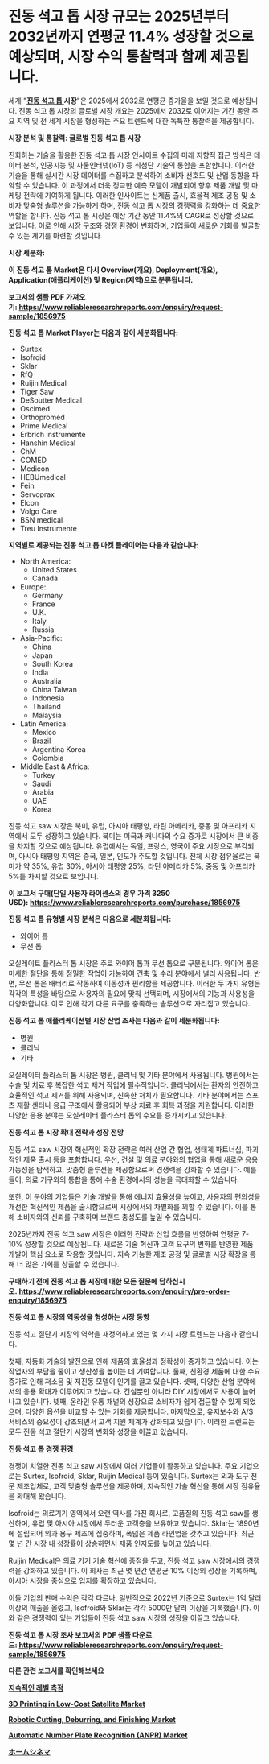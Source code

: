 <p><h1>진동 석고 톱 시장 규모는 2025년부터 2032년까지 연평균 11.4% 성장할 것으로 예상되며, 시장 수익 통찰력과 함께 제공됩니다.</h1></p><p>세계 "<strong><a href="https://www.reliableresearchreports.com/oscillating-plaster-saw-market-r1856975?utm_campaign=105&utm_medium=8&utm_source=Github&utm_content=ia&utm_term=24022025&utm_id=oscillating-plaster-saw">진동 석고 톱&nbsp;</a></strong><strong>시장</strong>"은 2025에서 2032로 연평균 증가율을 보일 것으로 예상됩니다. 진동 석고 톱 시장의 글로벌 시장 개요는 2025에서 2032로 이어지는 기간 동안 주요 지역 및 전 세계 시장을 형성하는 주요 트렌드에 대한 독특한 통찰력을 제공합니다.</p>
<p><strong>시장 분석 및 통찰력: 글로벌 진동 석고 톱 시장</strong></p>
<p><p>진화하는 기술을 활용한 진동 석고 톱 시장 인사이트 수집의 미래 지향적 접근 방식은 데이터 분석, 인공지능 및 사물인터넷(IoT) 등 최첨단 기술의 통합을 포함합니다. 이러한 기술을 통해 실시간 시장 데이터를 수집하고 분석하여 소비자 선호도 및 산업 동향을 파악할 수 있습니다. 이 과정에서 더욱 정교한 예측 모델이 개발되어 향후 제품 개발 및 마케팅 전략에 기여하게 됩니다. 이러한 인사이트는 신제품 출시, 효율적 제조 공정 및 소비자 맞춤형 솔루션을 가능하게 하며, 진동 석고 톱 시장의 경쟁력을 강화하는 데 중요한 역할을 합니다. 진동 석고 톱 시장은 예상 기간 동안 11.4%의 CAGR로 성장할 것으로 보입니다. 이로 인해 시장 구조와 경쟁 환경이 변화하며, 기업들이 새로운 기회를 발굴할 수 있는 계기를 마련할 것입니다.</p><a href="%7CAUTHORITHY_DOMAIN_URL%7C?utm_campaign=105&utm_medium=8&utm_source=Github&utm_content=ia&utm_term=24022025&utm_id=oscillating-plaster-saw"></a></p>
<p><strong>시장 세분화:</strong></p>
<p><strong>이 진동 석고 톱 Market은 다시 Overview(개요), Deployment(개요), Application(애플리케이션) 및 Region(지역)으로 분류됩니다.</strong></p>
<p><strong>보고서의 샘플 PDF 가져오기:&nbsp;<a href="https://www.reliableresearchreports.com/enquiry/request-sample/1856975?utm_campaign=105&utm_medium=8&utm_source=Github&utm_content=ia&utm_term=24022025&utm_id=oscillating-plaster-saw">https://www.reliableresearchreports.com/enquiry/request-sample/1856975</a></strong><strong></strong></p>
<p><strong>진동 석고 톱 Market Player는 다음과 같이 세분화됩니다:</strong></p>
<p><ul><li>Surtex</li><li>Isofroid</li><li>Sklar</li><li>RfQ</li><li>Ruijin Medical</li><li>Tiger Saw</li><li>DeSoutter Medical</li><li>Oscimed</li><li>Orthopromed</li><li>Prime Medical</li><li>Erbrich instrumente</li><li>Hanshin Medical</li><li>ChM</li><li>COMED</li><li>Medicon</li><li>HEBUmedical</li><li>Fein</li><li>Servoprax</li><li>Elcon</li><li>Volgo Care</li><li>BSN medical</li><li>Treu Instrumente</li></ul></p>
<p><strong>지역별로 제공되는 진동 석고 톱 마켓 플레이어는 다음과 같습니다:</strong></p>
<p><ul>
    <li>
        North America:
        <ul>
            <li>United States</li>
            <li>Canada</li>
        </ul>
    </li>
    <li>
        Europe:
        <ul>
            <li>Germany</li>
            <li>France</li>
            <li>U.K.</li>
            <li>Italy</li>
            <li>Russia</li>
        </ul>
    </li>
    <li>
        Asia-Pacific:
        <ul>
            <li>China</li>
            <li>Japan</li>
            <li>South Korea</li>
            <li>India</li>
            <li>Australia</li>
            <li>China Taiwan</li>
            <li>Indonesia</li>
            <li>Thailand</li>
            <li>Malaysia</li>
        </ul>
    </li>
    <li>
        Latin America:
        <ul>
            <li>Mexico</li>
            <li>Brazil</li>
            <li>Argentina Korea</li>
            <li>Colombia</li>
        </ul>
    </li>
    <li>
        Middle East & Africa:
        <ul>
            <li>Turkey</li>
            <li>Saudi</li>
            <li>Arabia</li>
            <li>UAE</li>
            <li>Korea</li>
        </ul>
    </li>
    </ul></p>
<p><p>진동 석고 saw 시장은 북미, 유럽, 아시아 태평양, 라틴 아메리카, 중동 및 아프리카 지역에서 모두 성장하고 있습니다. 북미는 미국과 캐나다의 수요 증가로 시장에서 큰 비중을 차지할 것으로 예상됩니다. 유럽에서는 독일, 프랑스, 영국이 주요 시장으로 부각되며, 아시아 태평양 지역은 중국, 일본, 인도가 주도할 것입니다. 전체 시장 점유율로는 북미가 약 35%, 유럽 30%, 아시아 태평양 25%, 라틴 아메리카 5%, 중동 및 아프리카 5%를 차지할 것으로 보입니다.</p></p>
<p><strong>이 보고서 구매(단일 사용자 라이센스의 경우 가격 3250 USD):&nbsp;<a href="https://www.reliableresearchreports.com/purchase/1856975?utm_campaign=105&utm_medium=8&utm_source=Github&utm_content=ia&utm_term=24022025&utm_id=oscillating-plaster-saw">https://www.reliableresearchreports.com/purchase/1856975</a></strong></p>
<p><strong>진동 석고 톱 유형별 시장 분석은 다음으로 세분화됩니다:</strong></p>
<p><ul><li>와이어 톱</li><li>무선 톱</li></ul></p>
<p><p>오실레이트 플라스터 톱 시장은 주로 와이어 톱과 무선 톱으로 구분됩니다. 와이어 톱은 미세한 절단을 통해 정밀한 작업이 가능하여 건축 및 수리 분야에서 널리 사용됩니다. 반면, 무선 톱은 배터리로 작동하여 이동성과 편리함을 제공합니다. 이러한 두 가지 유형은 각각의 특성을 바탕으로 사용자의 필요에 맞춰 선택되며, 시장에서의 기능과 사용성을 다양화합니다. 이로 인해 각기 다른 요구를 충족하는 솔루션으로 자리잡고 있습니다.</p></p>
<p><strong>진동 석고 톱 애플리케이션별 시장 산업 조사는 다음과 같이 세분화됩니다:</strong></p>
<p><ul><li>병원</li><li>클리닉</li><li>기타</li></ul></p>
<p><p>오실레이터 플라스터 톱 시장은 병원, 클리닉 및 기타 분야에서 사용됩니다. 병원에서는 수술 및 치료 후 복잡한 석고 제거 작업에 필수적입니다. 클리닉에서는 환자의 안전하고 효율적인 석고 제거를 위해 사용되며, 신속한 처치가 필요합니다. 기타 분야에서는 스포츠 재활 센터나 응급 구조에서 활용되어 부상 치료 후 회복 과정을 지원합니다. 이러한 다양한 응용 분야는 오실레이터 플라스터 톱의 수요를 증가시키고 있습니다.</p></p>
<p><strong>진동 석고 톱 시장 확대 전략과 성장 전망</strong></p>
<p><p>진동 석고 saw 시장의 혁신적인 확장 전략은 여러 산업 간 협업, 생태계 파트너십, 파괴적인 제품 출시 등을 포함합니다. 우선, 건설 및 의료 분야와의 협업을 통해 새로운 응용 가능성을 탐색하고, 맞춤형 솔루션을 제공함으로써 경쟁력을 강화할 수 있습니다. 예를 들어, 의료 기구와의 통합을 통해 수술 환경에서의 성능을 극대화할 수 있습니다.</p><p>또한, 이 분야의 기업들은 기술 개발을 통해 에너지 효율성을 높이고, 사용자의 편의성을 개선한 혁신적인 제품을 출시함으로써 시장에서의 차별화를 꾀할 수 있습니다. 이를 통해 소비자와의 신뢰를 구축하며 브랜드 충성도를 높일 수 있습니다. </p><p>2025년까지 진동 석고 saw 시장은 이러한 전략과 산업 흐름을 반영하여 연평균 7-10% 성장할 것으로 예상됩니다. 새로운 기술 혁신과 고객 요구의 변화를 반영한 제품 개발이 핵심 요소로 작용할 것입니다. 지속 가능한 제조 공정 및 글로벌 시장 확장을 통해 더 많은 기회를 창출할 수 있습니다.</p></p>
<p><strong>구매하기 전에 진동 석고 톱 시장에 대한 모든 질문에 답하십시오.&nbsp;<a href="https://www.reliableresearchreports.com/enquiry/pre-order-enquiry/1856975?utm_campaign=105&utm_medium=8&utm_source=Github&utm_content=ia&utm_term=24022025&utm_id=oscillating-plaster-saw">https://www.reliableresearchreports.com/enquiry/pre-order-enquiry/1856975</a></strong><strong></strong></p>
<p><strong>진동 석고 톱 시장의 역동성을 형성하는 시장 동향</strong></p>
<p><p>진동 석고 절단기 시장의 역학을 재정의하고 있는 몇 가지 시장 트렌드는 다음과 같습니다.</p><p>첫째, 자동화 기술의 발전으로 인해 제품의 효율성과 정확성이 증가하고 있습니다. 이는 작업자의 부담을 줄이고 생산성을 높이는 데 기여합니다. 둘째, 친환경 제품에 대한 수요 증가로 인해 저소음 및 저진동 모델이 인기를 끌고 있습니다. 셋째, 다양한 산업 분야에서의 응용 확대가 이루어지고 있습니다. 건설뿐만 아니라 DIY 시장에서도 사용이 늘어나고 있습니다. 넷째, 온라인 유통 채널의 성장으로 소비자가 쉽게 접근할 수 있게 되었으며, 다양한 옵션을 비교할 수 있는 기회를 제공합니다. 마지막으로, 유지보수와 A/S 서비스의 중요성이 강조되면서 고객 지원 체계가 강화되고 있습니다. 이러한 트렌드는 모두 진동 석고 절단기 시장의 변화와 성장을 이끌고 있습니다.</p></p>
<p><strong>진동 석고 톱 경쟁 환경</strong></p>
<p><p>경쟁이 치열한 진동 석고 saw 시장에서 여러 기업들이 활동하고 있습니다. 주요 기업으로는 Surtex, Isofroid, Sklar, Ruijin Medical 등이 있습니다. Surtex는 외과 도구 전문 제조업체로, 고객 맞춤형 솔루션을 제공하며, 지속적인 기술 혁신을 통해 시장 점유율을 확대해 왔습니다.</p><p>Isofroid는 의료기기 영역에서 오랜 역사를 가진 회사로, 고품질의 진동 석고 saw를 생산하며, 유럽 및 아시아 시장에서 두터운 고객층을 보유하고 있습니다. Sklar는 1890년에 설립되어 외과 용구 제조에 집중하며, 폭넓은 제품 라인업을 갖추고 있습니다. 최근 몇 년 간 시장 내 성장률이 상승하면서 제품 인지도를 높이고 있습니다.</p><p>Ruijin Medical은 의료 기기 기술 혁신에 중점을 두고, 진동 석고 saw 시장에서의 경쟁력을 강화하고 있습니다. 이 회사는 최근 몇 년간 연평균 10% 이상의 성장을 기록하며, 아시아 시장을 중심으로 입지를 확장하고 있습니다.</p><p>이들 기업의 판매 수익은 각각 다르나, 일반적으로 2022년 기준으로 Surtex는 1억 달러 이상의 매출을 올렸고, Isofroid와 Sklar는 각각 5000만 달러 이상을 기록했습니다. 이와 같은 경쟁력이 있는 기업들이 진동 석고 saw 시장의 성장을 이끌고 있습니다.</p></p>
<p><strong>진동 석고 톱 시장 조사 보고서의 PDF 샘플 다운로드:&nbsp;<a href="https://www.reliableresearchreports.com/enquiry/request-sample/1856975?utm_campaign=105&utm_medium=8&utm_source=Github&utm_content=ia&utm_term=24022025&utm_id=oscillating-plaster-saw">https://www.reliableresearchreports.com/enquiry/request-sample/1856975</a></strong></p>
<p><strong></strong></p>
<p><strong></strong></p>
<p><strong></strong></p>
<p><strong></strong></p>
<p><strong>다른 관련 보고서를 확인해보세요</strong></p>
<p><strong><p><a href="https://github.com/laholand/Market-Research-Report-List-7/blob/main/441655839634.md?utm_campaign=105&utm_medium=8&utm_source=Github&utm_content=ia&utm_term=24022025&utm_id=oscillating-plaster-saw">지속적인 레벨 측정</a></p><p><a href="https://github.com/jamesgomez337/Market-Research-Report-List-1/blob/main/3d-printing-in-low-cost-satellite-market.md?utm_campaign=105&utm_medium=8&utm_source=Github&utm_content=ia&utm_term=24022025&utm_id=oscillating-plaster-saw">3D Printing in Low-Cost Satellite Market</a></p><p><a href="https://github.com/porstheftyux/Market-Research-Report-List-1/blob/main/robotic-cutting-deburring-and-finishing-market.md?utm_campaign=105&utm_medium=8&utm_source=Github&utm_content=ia&utm_term=24022025&utm_id=oscillating-plaster-saw">Robotic Cutting, Deburring, and Finishing Market</a></p><p><a href="https://github.com/rigelciara0p/Market-Research-Report-List-1/blob/main/automatic-number-plate-recognition-anpr-market.md?utm_campaign=105&utm_medium=8&utm_source=Github&utm_content=ia&utm_term=24022025&utm_id=oscillating-plaster-saw">Automatic Number Plate Recognition (ANPR) Market</a></p><p><a href="https://github.com/mohamedbakry57/Market-Research-Report-List-7/blob/main/363688039254.md?utm_campaign=105&utm_medium=8&utm_source=Github&utm_content=ia&utm_term=24022025&utm_id=oscillating-plaster-saw">ホームシネマ</a></p></strong></p>